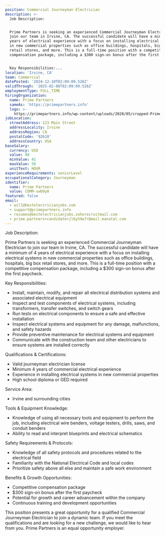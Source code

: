 ```yaml
---
position: Commercial Journeyman Electrician
description: >-
  Job Description:


  Prime Partners is seeking an experienced Commercial Journeyman Electrician to
  join our team in Irvine, CA. The successful candidate will have a minimum of 4
  years of electrical experience with a focus on installing electrical systems
  in new commercial properties such as office buildings, hospitals, big box
  retail stores, and more. This is a full-time position with a competitive
  compensation package, including a $300 sign-on bonus after the first paycheck.


  Key Responsibilities:...
location: 'Irvine, CA'
team: Commercial
datePosted: '2024-12-10T02:09:09.526Z'
validThrough: '2025-02-08T02:09:09.526Z'
employmentType: FULL_TIME
hiringOrganization:
  name: Prime Partners
  sameAs: 'https://primepartners.info'
  logo: >-
    https://primepartners.info/wp-content/uploads/2020/05/cropped-Prime-Partners-Logo-NO-BG-1-1.png
jobLocation:
  streetAddress: 123 Main Street
  addressLocality: Irvine
  addressRegion: CA
  postalCode: '92618'
  addressCountry: USA
baseSalary:
  currency: USD
  value: 48
  minValue: 41
  maxValue: 56
  unitText: HOUR
experienceRequirements: seniorLevel
occupationalCategory: Journeyman
identifier:
  name: Prime Partners
  value: COMM-swb0y0
featured: false
email:
  - will@bestelectricianjobs.com
  - support@primepartners.info
  - resumes@bestelectricianjobs.zohorecruitmail.com
  - prime.partners+candidate+jl6y59w7r@mail.manatal.com
---
```




Job Description:

Prime Partners is seeking an experienced Commercial Journeyman Electrician to join our team in Irvine, CA. The successful candidate will have a minimum of 4 years of electrical experience with a focus on installing electrical systems in new commercial properties such as office buildings, hospitals, big box retail stores, and more. This is a full-time position with a competitive compensation package, including a $300 sign-on bonus after the first paycheck.

Key Responsibilities:
- Install, maintain, modify, and repair all electrical distribution systems and associated electrical equipment
- Inspect and test components of electrical systems, including transformers, transfer switches, and switch gears
- Run tests on electrical components to ensure a safe and effective installation
- Inspect electrical systems and equipment for any damage, malfunctions, and safety hazards
- Provide preventive maintenance for electrical systems and equipment
- Communicate with the construction team and other electricians to ensure systems are installed correctly

Qualifications & Certifications:
- Valid journeyman electrician license
- Minimum 4 years of commercial electrical experience
- Experience in installing electrical systems in new commercial properties
- High school diploma or GED required

Service Area:
- Irvine and surrounding cities

Tools & Equipment Knowledge:
- Knowledge of using all necessary tools and equipment to perform the job, including electrical wire benders, voltage testers, drills, saws, and conduit benders
- Ability to read and interpret blueprints and electrical schematics

Safety Requirements & Protocols:
- Knowledge of all safety protocols and procedures related to the electrical field
- Familiarity with the National Electrical Code and local codes
- Prioritize safety above all else and maintain a safe work environment

Benefits & Growth Opportunities:
- Competitive compensation package
- $300 sign-on bonus after the first paycheck
- Potential for growth and career advancement within the company
- Continuous training and development opportunities

This position presents a great opportunity for a qualified Commercial Journeyman Electrician to join a dynamic team. If you meet the qualifications and are looking for a new challenge, we would like to hear from you. Prime Partners is an equal opportunity employer.